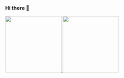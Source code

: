 ### Hi there 👋


<div>
  <a href="https://github.com/Trypion">
  <img height="180em" src="https://github-readme-stats.vercel.app/api?username=Trypion&show_icons=true&theme=outrun&include_all_commits=true&count_private=true"/>
  <img height="180em" src="https://github-readme-stats.vercel.app/api/top-langs/?username=Trypion&layout=compact&langs_count=7&theme=outrun"/>
</div>

